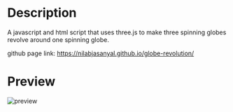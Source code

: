 
# Description
A javascript and html script that uses three.js to make three spinning globes revolve around one spinning globe.

github page link: https://nilabjasanyal.github.io/globe-revolution/

# Preview
![preview](https://media.giphy.com/media/G3yT2opwu3e4k23grK/giphy.gif)
